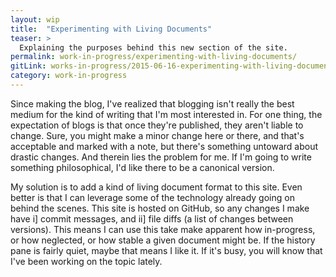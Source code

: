 ```yaml
---
layout: wip
title:  "Experimenting with Living Documents"
teaser: >
  Explaining the purposes behind this new section of the site.
permalink: work-in-progress/experimenting-with-living-documents/
gitLink: works-in-progress/2015-06-16-experimenting-with-living-documents.md
category: work-in-progress
---
```


Since making the blog, I've realized that blogging isn't really the best medium for the kind of writing that I'm most interested in.
For one thing, the expectation of blogs is that once they're published, they aren't liable to change.
Sure, you might make a minor change here or there, and that's acceptable and marked with a note, but there's something untoward about drastic changes.
And therein lies the problem for me.
If I'm going to write something philosophical, I'd like there to be a canonical version.

My solution is to add a kind of living document format to this site.
Even better is that I can leverage some of the technology already going on behind the scenes.
This site is hosted on GitHub, so any changes I make have i] commit messages, and ii] file diffs (a list of changes between versions).
This means I can use this take make apparent how in-progress, or how neglected, or how stable a given document might be.
If the history pane is fairly quiet, maybe that means I like it.
If it's busy, you will know that I've been working on the topic lately.

